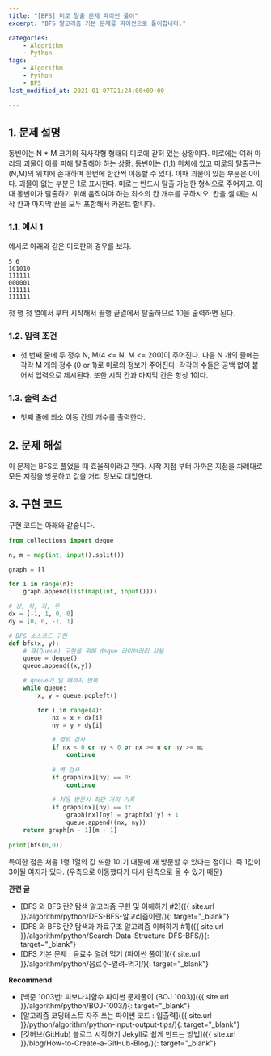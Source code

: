 ```yaml
---
title: "[BFS] 미로 탈출 문제 파이썬 풀이"
excerpt: "BFS 알고리즘 기본 문제를 파이썬으로 풀이합니다."

categories:
    - Algorithm
    - Python
tags:
    - Algorithm
    - Python
    - BFS
last_modified_at: 2021-01-07T21:24:00+09:00

---
```


## 1. 문제 설명

동빈이는 N * M 크기의 직사각형 형태의 미로에 갇혀 있는 상황이다. 미로에는 여러 마리의 괴물이 이를 피해 탈출해야 하는 상황. 동빈이는 (1,1) 위치에 있고 미로의 탈출구는 (N,M)의 위치에 존재하며 한번에 한칸씩 이동할 수 있다. 이때 괴물이 있는 부분은 0이다. 괴물이 없는 부분은 1로 표시한다. 미로는 반드시 탈출 가능한 형식으로 주어지고. 이때 동빈이가 탈출하기 위해 움직여야 하는 최소의 칸 개수를 구하시오. 칸을 셀 때는 시작 칸과 마지막 칸을 모두 포함해서 카운트 합니다.

### 1.1. 예시 1

예시로 아래와 같은 미로판의 경우를 보자.

```
5 6
101010
111111
000001
111111
111111
```

첫 행 첫 열에서 부터 시작해서 끝행 끝열에서 탈출하므로 10을 출력하면 된다.

### 1.2. 입력 조건

- 첫 번째 줄에 두 정수 N, M(4 <= N, M <= 200)이 주어진다. 다음 N 개의 줄에는 각각 M 개의 정수 (0 or 1)로 미로의 정보가 주어진다. 각각의 수들은 공백 없이 붙어서 입력으로 제시된다. 또한 시작 칸과 마지막 칸은 항상 1이다.

### 1.3. 출력 조건

- 첫째 줄에 최소 이동 칸의 개수를 출력한다.

## 2. 문제 해설

이 문제는 BFS로 풀었을 때 효율적이라고 한다. 시작 지점 부터 가까운 지점을 차례대로 모든 지점을 방문하고 값을 거리 정보로 대입한다.

## 3. 구현 코드

구현 코드는 아래와 같습니다.

```python
from collections import deque

n, m = map(int, input().split())

graph = []

for i in range(n):
    graph.append(list(map(int, input())))

# 상, 하, 좌, 우
dx = [-1, 1, 0, 0]
dy = [0, 0, -1, 1]

# BFS 소스코드 구현
def bfs(x, y):
    # 큐(Queue) 구현을 위해 deque 라이브러리 사용
    queue = deque()
    queue.append((x,y))

    # queue가 빌 때까지 반복
    while queue:
        x, y = queue.popleft()

        for i in range(4):
            nx = x + dx[i]
            ny = y + dy[i]

            # 범위 검사
            if nx < 0 or ny < 0 or nx >= n or ny >= m:
                continue
            
            # 벽 검사
            if graph[nx][ny] == 0:
                continue
            
            # 처음 방문시 최단 거리 기록
            if graph[nx][ny] == 1:
                graph[nx][ny] = graph[x][y] + 1
                queue.append((nx, ny))
    return graph[n - 1][m - 1]
    
print(bfs(0,0))

```

특이한 점은 처음 1행 1열의 값 또한 1이기 때문에 재 방문할 수 있다는 점이다. 즉 1값이 3이될 여지가 있다. (우측으로 이동했다가 다시 왼측으로 올 수 있기 때문)
 
**관련 글**
- [DFS 와 BFS 란? 탐색 알고리즘 구현 및 이해하기 #2]({{ site.url }}/algorithm/python/DFS-BFS-알고리즘이란/){: target="_blank"}
- [DFS 와 BFS 란? 탐색과 자료구조 알고리즘 이해하기 #1]({{ site.url }}/algorithm/python/Search-Data-Structure-DFS-BFS/){: target="_blank"}
- [DFS 기본 문제 : 음료수 얼려 먹기 (파이썬 풀이)]({{ site.url }}/algorithm/python/음료수-얼려-먹기/){: target="_blank"}

**Recommend:**  
- [백준 1003번: 피보나치함수 파이썬 문제풀이 (BOJ 1003)]({{ site.url }}/algorithm/python/BOJ-1003/){: target="_blank"}
- [알고리즘 코딩테스트 자주 쓰는 파이썬 코드 : 입출력]({{ site.url }}/python/algorithm/python-input-output-tips/){: target="_blank"}
- [깃허브(GitHub) 블로그 시작하기 Jekyll로 쉽게 만드는 방법]({{ site.url }}/blog/How-to-Create-a-GitHub-Blog/){: target="_blank"}    